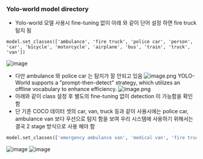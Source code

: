 ### Yolo-world model directory

- Yolo-world 모델 사용시 fine-tuning 없이 아래 와 같이 단어 설정 하면 fire truck 탐지 됨
```
model.set_classes(['ambulance', 'fire truck', 'police car', 'person', 'car', 'bicycle', 'motorcycle', 'airplane', 'bus', 'train', 'truck', 'van'])
```
![image](https://github.com/user-attachments/assets/a874ce37-1d64-49ca-bc31-66b4054517d9)

- 다만 ambulance 와 police car 는 탐지가 잘 안되고 있음
![image.png](https://prod-files-secure.s3.us-west-2.amazonaws.com/5de7cef9-20c4-4f63-aef4-82589c82e341/732bb483-771c-47a7-b97f-b2202db2fc8b/image.png)
YOLO-World supports a "prompt-then-detect" strategy, which utilizes an offline vocabulary to enhance efficiency.
![image.png](https://prod-files-secure.s3.us-west-2.amazonaws.com/5de7cef9-20c4-4f63-aef4-82589c82e341/fdc04c2a-d911-47a7-b907-67d124406d0c/image.png)
- 아래와 같이 class 설정 후 별도의 fine-tuning 없이 detection 이 가능함을 확인 함
- 단 기존 COCO 데이터 셋의 car, van, truck 등과 같이 사용시에는 police car, ambulance van 보다 우선으로 탐지 함을 보여 우리 시스템에 사용하기 위해서는 결국 2 stage 방식으로 사용 해야 함
```python
model.set_classes(['emergency ambulance van', 'medical van', 'fire truck', 'police car', 'police cruiser']) 
```
![image](https://github.com/user-attachments/assets/579f63a4-8147-4cb4-8169-be9dcf19e5c6)
![image](https://github.com/user-attachments/assets/54da43be-2677-40f6-941d-a0a4ec8351bb)

